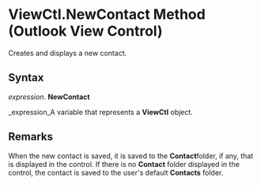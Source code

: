 
# ViewCtl.NewContact Method (Outlook View Control)

Creates and displays a new contact.


## Syntax

 _expression_. **NewContact**

 _expression_A variable that represents a  **ViewCtl** object.


## Remarks

When the new contact is saved, it is saved to the  **Contact**folder, if any, that is displayed in the control. If there is no  **Contact** folder displayed in the control, the contact is saved to the user's default **Contacts** folder.

